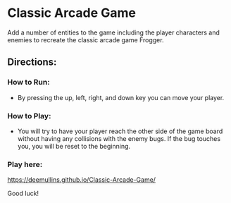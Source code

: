 # Classic Arcade Game
Add a number of entities to the game including the player characters and enemies to recreate the classic arcade game Frogger.

## Directions:

### How to Run:

- By pressing the up, left, right, and down key you can move your player.

### How to Play:

- You will try to have your player reach the other side of the game board without having any collisions with the enemy bugs. If the bug touches you, you will be reset to the beginning. 

### Play here: 
https://deemullins.github.io/Classic-Arcade-Game/

Good luck!
